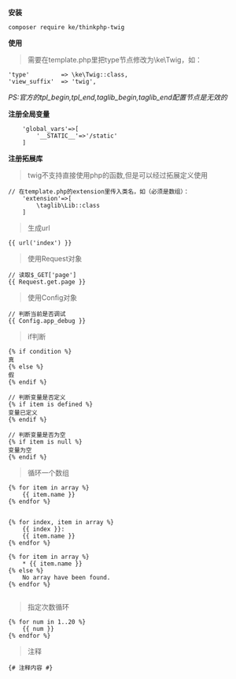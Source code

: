 **安装**
```$xslt
composer require ke/thinkphp-twig
```
**使用**
> 需要在template.php里把type节点修改为\\ke\\Twig，如：
```$xslt
'type'         => \ke\Twig::class,
'view_suffix'  => 'twig',
```
_PS:官方的tpl_begin,tpl_end,taglib_begin,taglib_end配置节点是无效的_

**注册全局变量**

```
    'global_vars'=>[
        '__STATIC__'=>'/static'
    ]
```


**注册拓展库**

> twig不支持直接使用php的函数,但是可以经过拓展定义使用

```
// 在template.php的extension里传入类名，如（必须是数组）：
    'extension'=>[
        \taglib\Lib::class
    ]
```


> 生成url
```$xslt
{{ url('index') }}
```

> 使用Request对象
```$xslt
// 读取$_GET['page']
{{ Request.get.page }}
```

> 使用Config对象
```
// 判断当前是否调试
{{ Config.app_debug }}
```

> if判断
```
{% if condition %}
真
{% else %}
假
{% endif %}

// 判断变量是否定义
{% if item is defined %}
变量已定义
{% endif %}

// 判断变量是否为空
{% if item is null %}
变量为空
{% endif %}

```

> 循环一个数组
```
{% for item in array %}
    {{ item.name }}
{% endfor %}


{% for index, item in array %}
    {{ index }}:
    {{ item.name }}
{% endfor %}

{% for item in array %}
    * {{ item.name }}
{% else %}
    No array have been found.
{% endfor %}


```

> 指定次数循环
```
{% for num in 1..20 %}
    {{ num }}
{% endfor %}
```

> 注释
```
{# 注释内容 #}
```